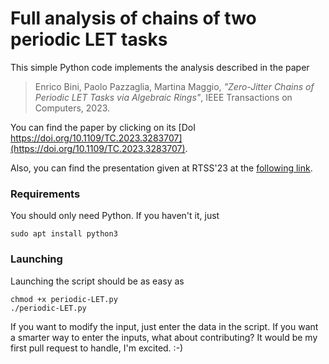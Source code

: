 # Full analysis of chains of two periodic LET tasks
This simple Python code implements the analysis described in the paper

> Enrico Bini, Paolo Pazzaglia, Martina Maggio,
> *"Zero-Jitter Chains of Periodic LET Tasks via Algebraic Rings"*,
> IEEE Transactions on Computers, 2023.

You can find the paper by clicking on its [DoI https://doi.org/10.1109/TC.2023.3283707](https://doi.org/10.1109/TC.2023.3283707).

Also, you can find the presentation given at RTSS'23 at the [following link](https://github.com/ebni/periodic-LET/docs/2023RTSS_WaP_slides.pdf).


### Requirements
You should only need Python. If you haven't it, just
```
sudo apt install python3
```

### Launching

Launching the script should be as easy as
```
chmod +x periodic-LET.py
./periodic-LET.py
```
If you want to modify the input, just enter the data in the script. If you want a smarter way to enter the inputs, what about contributing? It would be my first pull request to handle, I'm excited. :-)
